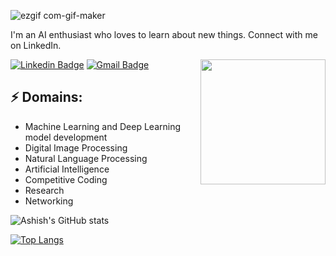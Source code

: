 ![ezgif com-gif-maker](https://www.canva.com/design/DAFVOs6v7uM/h9QPXH6X3qfZiwc7AAi6sw/view?utm_content=DAFVOs6v7uM&utm_campaign=designshare&utm_medium=link&utm_source=viewer)

<!-- You can create your own header images using Canva, it has a lot of templates. If you do, use the following link https://www.canva.com/join/celeriac-tread-jellyfish -->
I'm an AI enthusiast who loves to learn about new things. Connect with me on LinkedIn.

<img align='right' src='[https://media.giphy.com/media/bcKmIWkUMCjVm/giphy.gif](https://media.giphy.com/media/noyBeNjH4nbtXV5ZLA/giphy.gif)' width='200"'>


[![Linkedin Badge](https://img.shields.io/badge/-AshishKumar-blue?style=flat-square&logo=Linkedin&logoColor=white&link=https://www.linkedin.com/in/ashish-kumar-13a605197/)](https://www.linkedin.com/in/ashish-kumar-13a605197/)
[![Gmail Badge](https://img.shields.io/badge/-ashishboogle810@gmail.com-d14836?style=flat-square&logo=Gmail&logoColor=white&link=mailto:ashishboogle810@gmail.com)](mailto:ashishboogle810@gmail.com)
## ⚡ Domains:
- Machine Learning and Deep Learning model development
- Digital Image Processing
- Natural Language Processing
- Artificial Intelligence
- Competitive Coding
- Research
- Networking

![Ashish's GitHub stats](https://github-readme-stats.vercel.app/api?username=ashish620-boogle&show_icons=true&theme=light-purple)

[![Top Langs](https://github-readme-stats.vercel.app/api/top-langs/?username=ashish620-boogle&langs_count=8&layout=compact)](https://github.com/anuraghazra/github-readme-stats)
